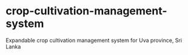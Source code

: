 # crop-cultivation-management-system
Expandable crop cultivation management system for Uva province, Sri Lanka
